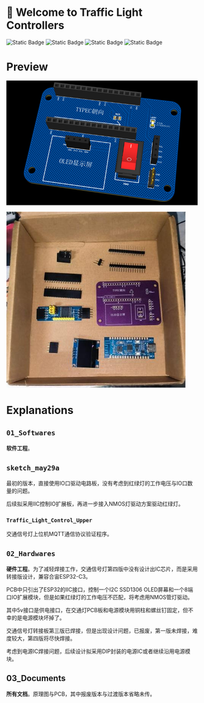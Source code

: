 # :thinking: Welcome to Traffic Light Controllers

![Static Badge](https://img.shields.io/badge/License-AGPL3-green) ![Static Badge](https://img.shields.io/badge/Language-Arduino-red) ![Static Badge](https://img.shields.io/badge/Language-Micropython-red) ![Static Badge](https://img.shields.io/badge/Author-CQUT_handsomeboy-black)

# Preview

![PCB预览](./.asset/img1.png)

![元件(未焊接)](./.asset/img2.jpg)

# Explanations

## `01_Softwares`

**软件工程**。

## `sketch_may29a`

最初的版本，直接使用IO口驱动电路板，没有考虑到红绿灯的工作电压与IO口数量的问题。

后续拟采用IIC控制IO扩展板，再进一步接入NMOS灯驱动方案驱动红绿灯。

### `Traffic_Light_Control_Upper`

交通信号灯上位机MQTT通信协议验证程序。


## `02_Hardwares`

**硬件工程**。为了减轻焊接工作，交通信号灯第四版中没有设计出IC芯片，而是采用转接版设计，兼容合宙ESP32-C3。

PCB中只引出了ESP32的IIC接口，控制一个I2C SSD1306 OLED屏幕和一个8端口IO扩展模块，但是如果红绿灯的工作电压不匹配，将考虑用NMOS管灯驱动。

其中5v接口是供电接口，在交通灯PCB板和电源模块用铜柱和螺丝钉固定，但不幸的是电源模块坏掉了。

交通信号灯转接板第三版已焊接，但是出现设计问题，已报废，第一版未焊接，难度较大，第四版将尽快焊接。

考虑到电源IC焊接问题，后续设计拟采用DIP封装的电源IC或者继续沿用电源模块。

## 03_Documents

**所有文档**。原理图与PCB，其中报废版本与过渡版本省略未传。